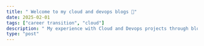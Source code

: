 ```yaml
---
title: " Welcome to my cloud and devops blogs 🚀"
date: 2025-02-01
tags: ["career transition", "cloud"]
description: " My experience with Cloud and Devops projects through blog."
type: "post"
---
```

